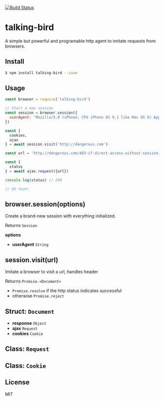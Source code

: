 [![Build Status](https://travis-ci.org/kaelzhang/node-talking-bird.svg?branch=master)](https://travis-ci.org/kaelzhang/node-talking-bird)
<!-- optional appveyor tst
[![Windows Build Status](https://ci.appveyor.com/api/projects/status/github/kaelzhang/node-talking-bird?branch=master&svg=true)](https://ci.appveyor.com/project/kaelzhang/node-talking-bird)
-->
<!-- optional npm version
[![NPM version](https://badge.fury.io/js/talking-bird.svg)](http://badge.fury.io/js/talking-bird)
-->
<!-- optional npm downloads
[![npm module downloads per month](http://img.shields.io/npm/dm/talking-bird.svg)](https://www.npmjs.org/package/talking-bird)
-->
<!-- optional dependency status
[![Dependency Status](https://david-dm.org/kaelzhang/node-talking-bird.svg)](https://david-dm.org/kaelzhang/node-talking-bird)
-->

# talking-bird

A simple but powerful and programable http agent to imitate requests from browsers.

## Install

```sh
$ npm install talking-bird --save
```

## Usage

```js
const browser = require('talking-bird')

// Start a new session
const session = browser.session({
  userAgent: 'Mozilla/5.0 (iPhone; CPU iPhone OS 9_1 like Mac OS X) AppleWebKit/601.1.46 (KHTML, like Gecko) Version/9.0 Mobile/13B143 Safari/601.1'
})

const {
  cookies,
  ajax
} = await session.visit('http://dangerous.com')

const url = 'http://dangerous.com/403-if-direct-access-without-sessionid-cookie'

const {
  status
} = await ajax.request({url})

console.log(status) // 200

// Oh Yeah!
```

## browser.session(options)

Create a brand-new session with everything initialized.

Returns `Session`

**options**

- **userAgent** `String`

## session.visit(url)

Imitate a browser to visit a url, handles header

Returns `Promise.<Document>`

- `Promise.resolve` if the http status indicates successful
- otherwise `Promise.reject`

## Struct: `Document`

- **response** `Object`
- **ajax** `Request`
- **cookies** `Cookie`

## Class: `Request`

## Class: `Cookie`

## License

MIT
